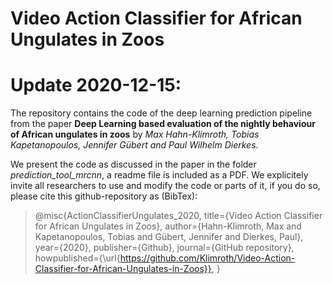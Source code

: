 # Video Action Classifier for African Ungulates in Zoos

# Update 2020-12-15:
The repository contains the code of the deep learning prediction pipeline from the paper **Deep Learning based evaluation of the nightly behaviour of African ungulates in zoos** by  *Max Hahn-Klimroth, Tobias Kapetanopoulos, Jennifer Gübert and Paul Wilhelm Dierkes*. 

We present the code as discussed in the paper in the folder *prediction_tool_mrcnn*, a readme file is included as a PDF. We explicitely invite all researchers to use and modify the code or parts of it, if you do so, please cite this github-repository as (BibTex):

>@misc{ActionClassifierUngulates_2020,
>  title={Video Action Classifier for African Ungulates in Zoos},
>  author={Hahn-Klimroth, Max and Kapetanopoulos, Tobias and Gübert, Jennifer and Dierkes, Paul},
>  year={2020},
>  publisher={Github},
>  journal={GitHub repository},
>  howpublished={\url{https://github.com/Klimroth/Video-Action-Classifier-for-African-Ungulates-in-Zoos}},
>}
